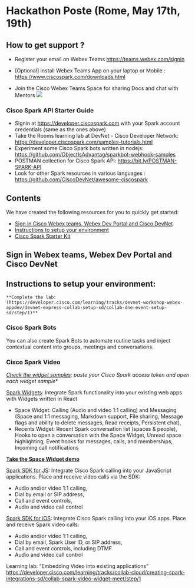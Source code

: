 # Hackathon Poste (Rome, May 17th, 19th)

## How to get support ?
- Register your email on Webex Teams  https://teams.webex.com/signin
- [Optional] install Webex Teams App on your laptop or Mobile : https://www.ciscospark.com/downloads.html

- Join the Cisco Webex Teams Space for sharing Docs and chat with Mentors 
 ![](img/wQRcode_WxTeams_MentorSpace.png)
  
 


### Cisco Spark API Starter Guide

- Signin at https://developer.ciscospark.com with your Spark account credentials (same as the ones above) 
- Take the Rooms learning lab at DevNet - Cisco Developer Network: https://developer.ciscospark.com/samples-tutorials.html
- Experiment some Cisco Spark bots written in nodejs: https://github.com/ObjectIsAdvantag/sparkbot-webhook-samples
- POSTMAN collection for Cisco Spark API: https://bit.ly/POSTMAN-SPARK-API  
- Look for other Spark resources in various languages : https://github.com/CiscoDevNet/awesome-ciscospark

## Contents
We have created the following resources for you to quickly get started:
 - [Sign in Cisco Webex teams, Webex Dev Portal and Cisco DevNet](#wxteams-wxdev-devenet)
 - [Instructions to setup your environment](#setup-environment)
 - [Cisco Spark Starter Kit](#cisco-spark-starter-kit)
 
 
 ## Sign in Webex teams, Webex Dev Portal and Cisco DevNet
 
 
 ## Instructions to setup your environment:   
	
	**Complete the lab: (https://developer.cisco.com/learning/tracks/devnet-workshop-webex-appdev/devnet-express-collab-setup-sd/collab-dne-event-setup-sd/step/1)**

### Cisco Spark Bots
You can also create Spark Bots to automate routine tasks and inject contextual content into groups, meetings and conversations. 

### Cisco Spark Video
*[Check the widget samples](widgets/): paste your Cisco Spark access token and open each widget sample**


[Spark Widgets](https://developer.ciscospark.com/widgets.html): Integrate Spark functionality into your existing web apps with Widgets written in React
- Space Widget: Calling (Audio and video 1:1 calling) and Messaging (Space and 1:1 messaging, Markdown support, File sharing, Message flags and ability to delete messages, Read receipts, Persistent chat),
- Recents Widget: Recent Spark conversation list (spaces & people), Hooks to open a conversation with the Space Widget, Unread space highlighting, Event hooks for messages, calls, and memberships, Incoming call notifications

**[Take the Space Widget demo](https://code.s4d.io/widget-space/latest/demo/index.html)**


[Spark SDK for JS](https://developer.ciscospark.com/sdk-for-javascript.html): Integrate Cisco Spark calling into your JavaScript applications. Place and receive video calls via the SDK: 
- Audio and/or video 1:1 calling,
- Dial by email or SIP address,
- Call and event controls,
- Audio and video call control


[Spark SDK for iOS](https://developer.ciscospark.com/sdk-for-ios.html): Integrate Cisco Spark calling into your iOS apps. Place and receive Spark video calls: 
- Audio and/or video 1:1 calling, 
- Dial by email, Spark User ID, or SIP address,
- Call and event controls, including DTMF
- Audio and video call control

Learning lab: “Embedding Video into existing applications” 
https://developer.cisco.com/learning/tracks/collab-cloud/creating-spark-integrations-sd/collab-spark-video-widget-meet/step/1 

